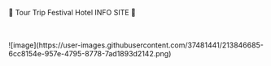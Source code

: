 🎋 Tour Trip Festival Hotel INFO SITE 🎋
 
 
<br>

</br>
![image](https://user-images.githubusercontent.com/37481441/213846685-6cc8154e-957e-4795-8778-7ad1893d2142.png)
